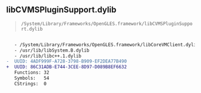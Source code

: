 ## libCVMSPluginSupport.dylib

> `/System/Library/Frameworks/OpenGLES.framework/libCVMSPluginSupport.dylib`

```diff

   - /System/Library/Frameworks/OpenGLES.framework/libCoreVMClient.dylib
   - /usr/lib/libSystem.B.dylib
   - /usr/lib/libc++.1.dylib
-  UUID: 4ADF999F-A728-3798-B909-EF2DEA77B490
+  UUID: 86C31ADB-E744-3CEE-8D97-D089B8EF6632
   Functions: 32
   Symbols:   54
   CStrings:  0

```
